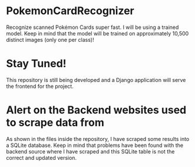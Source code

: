 # PokemonCardRecognizer
Recognize scanned Pokémon Cards super fast. I will be using a trained model. Keep in mind that the model will be trained on approximately 10,500 distinct images (only one per class)!

# Stay Tuned!
This repository is still being developed and a Django application will serve the frontend for the project.

# Alert on the Backend websites used to scrape data from
As shown in the files inside the repository, I have scraped some results into a SQLite database. Keep in mind that problems have been found with the backend source where I have scraped and this SQLite table is not the correct and updated version.
